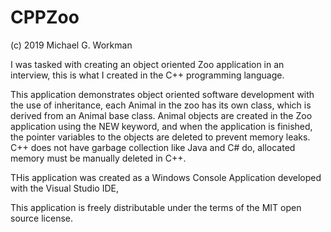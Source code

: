 # CPPZoo

(c) 2019 Michael G. Workman

I was tasked with creating an object oriented Zoo application in an interview, this is what I created in the C++ programming language.

This application demonstrates object oriented software development with the use of inheritance, each Animal in the zoo has its own class, which is derived from an Animal base class. Animal objects are created in the Zoo application using the NEW keyword, and when the application is finished, the pointer variables to the objects are deleted to prevent memory leaks. C++ does not have garbage collection like Java and C# do, allocated memory must be manually deleted in C++.

THis application was created as a Windows Console Application developed with the Visual Studio IDE,

This application is freely distributable under the terms of the MIT open source license.
